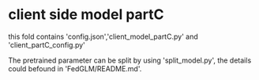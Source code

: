 # client side model partC

this fold contains 'config.json','client_model_partC.py' and 'client_partC_config.py'

The pretrained parameter can be split by using 'split_model.py', the details could befound in 'FedGLM/README.md'.
